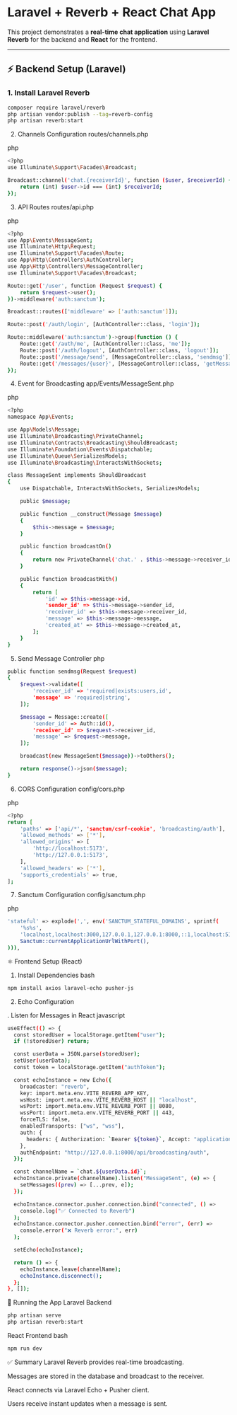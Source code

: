 # Laravel + Reverb + React Chat App

This project demonstrates a **real-time chat application** using **Laravel Reverb** for the backend and **React** for the frontend.

---

## ⚡ Backend Setup (Laravel)

### 1. Install Laravel Reverb
```bash
composer require laravel/reverb
php artisan vendor:publish --tag=reverb-config
php artisan reverb:start
```
2. Channels Configuration
routes/channels.php

php
```bash
<?php
use Illuminate\Support\Facades\Broadcast;

Broadcast::channel('chat.{receiverId}', function ($user, $receiverId) {
    return (int) $user->id === (int) $receiverId;
});
````
3. API Routes
routes/api.php

php
```bash
<?php
use App\Events\MessageSent;
use Illuminate\Http\Request;
use Illuminate\Support\Facades\Route;
use App\Http\Controllers\AuthController;
use App\Http\Controllers\MessageController;
use Illuminate\Support\Facades\Broadcast;

Route::get('/user', function (Request $request) {
    return $request->user();
})->middleware('auth:sanctum');

Broadcast::routes(['middleware' => ['auth:sanctum']]);

Route::post('/auth/login', [AuthController::class, 'login']);

Route::middleware('auth:sanctum')->group(function () {
    Route::get('/auth/me', [AuthController::class, 'me']);
    Route::post('/auth/logout', [AuthController::class, 'logout']);
    Route::post('/message/send', [MessageController::class, 'sendmsg']);
    Route::get('/messages/{user}', [MessageController::class, 'getMessages']);
});
```
4. Event for Broadcasting
app/Events/MessageSent.php

php
```bash
<?php
namespace App\Events;

use App\Models\Message;
use Illuminate\Broadcasting\PrivateChannel;
use Illuminate\Contracts\Broadcasting\ShouldBroadcast;
use Illuminate\Foundation\Events\Dispatchable;
use Illuminate\Queue\SerializesModels;
use Illuminate\Broadcasting\InteractsWithSockets;

class MessageSent implements ShouldBroadcast
{
    use Dispatchable, InteractsWithSockets, SerializesModels;

    public $message;

    public function __construct(Message $message)
    {
        $this->message = $message;
    }

    public function broadcastOn()
    {
        return new PrivateChannel('chat.' . $this->message->receiver_id);
    }

    public function broadcastWith()
    {
        return [
            'id' => $this->message->id,
            'sender_id' => $this->message->sender_id,
            'receiver_id' => $this->message->receiver_id,
            'message' => $this->message->message,
            'created_at' => $this->message->created_at,
        ];
    }
}
```
5. Send Message Controller
php
```bash
public function sendmsg(Request $request)
{
    $request->validate([
        'receiver_id' => 'required|exists:users,id',
        'message' => 'required|string',
    ]);

    $message = Message::create([
        'sender_id' => Auth::id(),
        'receiver_id' => $request->receiver_id,
        'message' => $request->message,
    ]);

    broadcast(new MessageSent($message))->toOthers();

    return response()->json($message);
}
```
6. CORS Configuration
config/cors.php

php
```bash
<?php
return [
    'paths' => ['api/*', 'sanctum/csrf-cookie', 'broadcasting/auth'],
    'allowed_methods' => ['*'],
    'allowed_origins' => [
        'http://localhost:5173',
        'http://127.0.0.1:5173',
    ],
    'allowed_headers' => ['*'],
    'supports_credentials' => true,
];
```
7. Sanctum Configuration
config/sanctum.php

php
```bash
'stateful' => explode(',', env('SANCTUM_STATEFUL_DOMAINS', sprintf(
    '%s%s',
    'localhost,localhost:3000,127.0.0.1,127.0.0.1:8000,::1,localhost:5173',
    Sanctum::currentApplicationUrlWithPort(),
))),
```
⚛️ Frontend Setup (React)
1. Install Dependencies
bash
```bash
npm install axios laravel-echo pusher-js
```
2. Echo Configuration

. Listen for Messages in React
javascript
```bash
useEffect(() => {
  const storedUser = localStorage.getItem("user");
  if (!storedUser) return;

  const userData = JSON.parse(storedUser);
  setUser(userData);
  const token = localStorage.getItem("authToken");

  const echoInstance = new Echo({
    broadcaster: "reverb",
    key: import.meta.env.VITE_REVERB_APP_KEY,
    wsHost: import.meta.env.VITE_REVERB_HOST || "localhost",
    wsPort: import.meta.env.VITE_REVERB_PORT || 8080,
    wssPort: import.meta.env.VITE_REVERB_PORT || 443,
    forceTLS: false,
    enabledTransports: ["ws", "wss"],
    auth: {
      headers: { Authorization: `Bearer ${token}`, Accept: "application/json" },
    },
    authEndpoint: "http://127.0.0.1:8000/api/broadcasting/auth",
  });

  const channelName = `chat.${userData.id}`;
  echoInstance.private(channelName).listen("MessageSent", (e) => {
    setMessages((prev) => [...prev, e]);
  });

  echoInstance.connector.pusher.connection.bind("connected", () =>
    console.log("✅ Connected to Reverb")
  );
  echoInstance.connector.pusher.connection.bind("error", (err) =>
    console.error("❌ Reverb error:", err)
  );

  setEcho(echoInstance);

  return () => {
    echoInstance.leave(channelName);
    echoInstance.disconnect();
  };
}, []);
```
🏃 Running the App
Laravel Backend
```bash
php artisan serve
php artisan reverb:start
```
React Frontend
bash
```bash
npm run dev
```
✅ Summary
Laravel Reverb provides real-time broadcasting.

Messages are stored in the database and broadcast to the receiver.

React connects via Laravel Echo + Pusher client.

Users receive instant updates when a message is sent.



